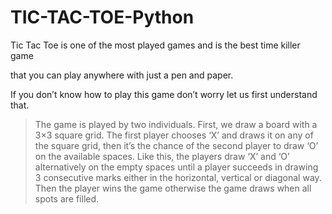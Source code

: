 # TIC-TAC-TOE-Python

Tic Tac Toe is one of the most played games and is the best time killer game 

that you can play anywhere with just a pen and paper. 

If you don’t know how to play this game don’t worry let us first understand that.

> The game is played by two individuals. First, we draw a board with a 3×3 square grid. The first player chooses ‘X’ and draws it on any of the square grid, then it’s the chance of the second player to draw ‘O’ on the available spaces. Like this, the players draw ‘X’ and ‘O’ alternatively on the empty spaces until a player succeeds in drawing 3 consecutive marks either in the horizontal, vertical or diagonal way. Then the player wins the game otherwise the game draws when all spots are filled.
